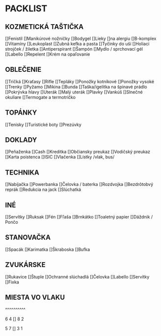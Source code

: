 # PACKLIST

## KOZMETICKÁ TAŠTIČKA
[]Fenistil
[]Manikúrové nožničky
[]Bodygel
[]Lieky
    []na alergiu
    []B-komplex
    []Vitamíny
[]Leukoplast
[]Zubná kefka a pasta
[]Tyčinky do uší
[]Holiaci strojček / žiletka
[]Antiperspirant
[]Šampón
[]Mydlo / sprchovací gél
[]Labello
[]Repelent
[]Krém na opaľovanie 

## OBLEČENIE
[]Tričká
[]Kraťasy
[]Rifle
[]Tepláky
[]Ponožky kotníkové
[]Ponožky vysoké 
[]Trenky
[]Pyžamo
[]Mikina
[]Bunda
[]Taška/igelitka na špinavé prádlo
[]Pokrývka hlavy
[]Uterák
[]Malý uterák
[]Plavky
[]Vankúš
[]Slnečné okuliare
[]Termogate a termotričko



## TOPÁNKY
[]Tenisky
[]Turistické boty
[]Prezúvky

## DOKLADY
[]Peňaženka
[]Cash
[]Kreditka
[]Občiansky preukaz
[]Vodičský preukaz
[]Karta poistenca
[]ISIC
[]Vlačenka
[]Lístky /vlak, bus/

## TECHNIKA 
[]Nabíjačka
[]Powerbanka
[]Čelovka / baterka
[]Rozdvojka
[]Bezdrôtobvý reprák
[]Redukcia na jack
[]Slúchatká

## INÉ 
[]Servítky
[]Ruksak
[]Fén
[]Fľaša
[]Brnkátko
[]Toaletný papier
[]Dáždnik / Pončo

## STANOVAČKA
[]Spacák
[]Karimatka
[]Škraboska
[]Bufka

## ZVUKÁRSKE
[]Rukavice
[]Štuple
[]Ochranné slúchadlá
[]Čelovka
[]Labello
[]Servítky
[]Fixka 



## MIESTA VO VLAKU

^^^^^^^^^^

6 4 [] 8 2

5 7 [] 3 1
